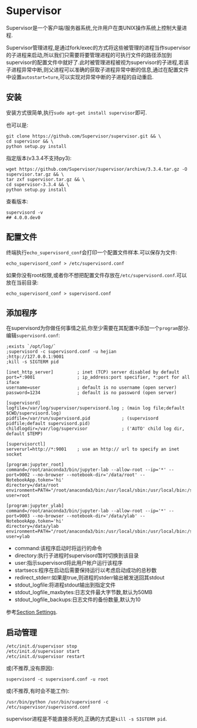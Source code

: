 # Supervisor
Supervisor是一个客户端/服务器系统,允许用户在类UNIX操作系统上控制大量进程.

Supervisor管理进程,是通过fork/exec的方式将这些被管理的进程当作supervisor的子进程来启动,所以我们只需要将要管理进程的可执行文件的路径添加到supervisor的配置文件中就好了.此时被管理进程被视为supervisor的子进程,若该子进程异常中断,则父进程可以准确的获取子进程异常中断的信息,通过在配置文件中设置`autostart=ture`,可以实现对异常中断的子进程的自动重启.

## 安装
安装方式很简单,执行`sudo apt-get install supervisor`即可.

也可以是:
```
git clone https://github.com/Supervisor/supervisor.git && \
cd supervisor && \
python setup.py install
```

指定版本(v3.3.4不支持py3):
```
wget https://github.com/Supervisor/supervisor/archive/3.3.4.tar.gz -O supervisor.tar.gz && \
tar zxf supervisor.tar.gz && \
cd supervisor-3.3.4 && \
python setup.py install
```

查看版本:
```
supervisord -v
## 4.0.0.dev0
```

## 配置文件
终端执行`echo_supervisord_conf`会打印一个配置文件样本.可以保存为文件:
```
echo_supervisord_conf > /etc/supervisord.conf
```

如果你没有root权限,或者你不想把配置文件存放在`/etc/supervisord.conf`.可以放在当前目录:
```
echo_supervisord_conf > supervisord.conf
```

## 添加程序
在supervisord为你做任何事情之前,你至少需要在其配置中添加一个`program`部分.编辑`supervisord.conf`:
```
;exists `/opt/log/`
;supervisord -c supervisord.conf -u hejian
;http://127.0.0.1:9001
;kill -s SIGTERM pid

[inet_http_server]         ; inet (TCP) server disabled by default
port=*:9001                ; ip_address:port specifier, *:port for all iface
username=user              ; default is no username (open server)
password=1234              ; default is no password (open server)

[supervisord]
logfile=/var/log/supervisor/supervisord.log ; (main log file;default $CWD/supervisord.log)
pidfile=/var/run/supervisord.pid            ; (supervisord pidfile;default supervisord.pid)
childlogdir=/var/log/supervisor             ; ('AUTO' child log dir, default $TEMP)

[supervisorctl]
serverurl=http://*:9001    ; use an http:// url to specify an inet socket

[program:jupyter_root]
command=/root/anaconda3/bin/jupyter-lab --allow-root --ip='*' --port=9002 --no-browser --notebook-dir='/data/root' --NotebookApp.token='hi'
directory=/data/root
environment=PATH="/root/anaconda3/bin:/usr/local/sbin:/usr/local/bin:/sbin:/bin:/usr/sbin:/usr/bin"
user=root

[program:jupyter_ylab]
command=/root/anaconda3/bin/jupyter-lab --allow-root --ip='*' --port=9003 --no-browser --notebook-dir='/data/ylab' --NotebookApp.token='hi'
directory=/data/ylab
environment=PATH="/root/anaconda3/bin:/usr/local/sbin:/usr/local/bin:/sbin:/bin:/usr/sbin:/usr/bin"
user=ylab
```

- command:该程序启动时将运行的命令
- directory:执行子进程时supervisord暂时切换到该目录
- user:指示supervisord将此用户帐户运行该程序
- startsecs:程序在启动后需要保持运行以考虑启动成功的总秒数
- redirect_stderr:如果是true,则进程的stderr输出被发送回其stdout
- stdout_logfile:将进程stdout输出到指定文件
- stdout_logfile_maxbytes:日志文件最大字节数,默认为50MB
- stdout_logfile_backups:日志文件的备份数量,默认为10

参考[Section Settings](http://supervisord.org/configuration.html#program-x-section-settings).

## 启动管理
```
/etc/init.d/supervisor stop
/etc/init.d/supervisor start
/etc/init.d/supervisor restart
```

或(不推荐,没有原因):
```
supervisord -c supervisord.conf -u root
```

或(不推荐,有时会不能工作):
```
/usr/bin/python /usr/bin/supervisord -c /etc/supervisor/supervisord.conf
```

supervisor进程是不能直接杀死的,正确的方式是`kill -s SIGTERM pid`.